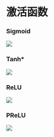# 激活函数

### Sigmoid

![](https://latex.codecogs.com/png.latex?\bg_white&space;\large&space;g(z)=\frac{1}{1-e^{-z}})

### Tanh*

![](https://latex.codecogs.com/png.latex?\bg_white&space;\large&space;g(z)=\frac{e^{z}-e^{-z}}{e^{z}+e^{-z}})

### ReLU

![](https://latex.codecogs.com/png.latex?\bg_white&space;\large&space;g(z)=\left\\{\begin{matrix}&space;z&if&z>0&space;\\\\&space;0&if&z<0&space;\end{matrix}\right.)

### PReLU

![](https://latex.codecogs.com/png.latex?\bg_white&space;\large&space;g(z)=\left\\{\begin{matrix}&space;1&if&z>0&space;\\\\&space;az&if&z<0&space;\end{matrix}\right.;0<a<1)

